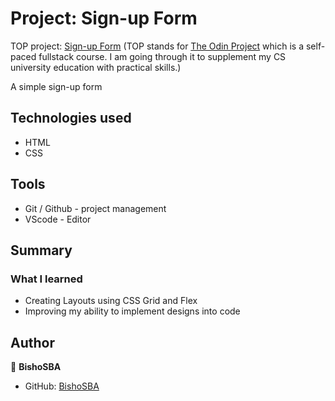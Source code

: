 # Project: Sign-up Form
TOP project: [Sign-up Form](https://bishosba.github.io/project-sign-up-form/)
(TOP stands for [The Odin Project](https:www.theodinproject) which is a self-paced fullstack course. I am going through it to supplement my CS university education with practical skills.)

A simple sign-up form

## Technologies used
* HTML
* CSS

## Tools
* Git / Github - project management
* VScode - Editor

## Summary

### What I learned

* Creating Layouts using CSS Grid and Flex
* Improving my ability to implement designs into code

## Author

👤 **BishoSBA**
* GitHub: [BishoSBA](https://github.com/BishoSBA)
